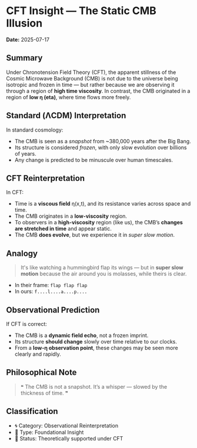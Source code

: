 # CFT Insight — The Static CMB Illusion

**Date:** 2025-07-17

## Summary

Under Chronotension Field Theory (CFT), the apparent stillness of the Cosmic Microwave Background (CMB) is not due to the universe being isotropic and frozen in time — but rather because we are observing it through a region of **high time viscosity**. In contrast, the CMB originated in a region of **low η (eta)**, where time flows more freely.

## Standard (ΛCDM) Interpretation

In standard cosmology:
- The CMB is seen as a *snapshot* from ~380,000 years after the Big Bang.
- Its structure is considered *frozen*, with only slow evolution over billions of years.
- Any change is predicted to be minuscule over human timescales.

## CFT Reinterpretation

In CFT:
- Time is a **viscous field** η(x,t), and its resistance varies across space and time.
- The CMB originates in a **low-viscosity** region.
- To observers in a **high-viscosity** region (like us), the CMB’s **changes are stretched in time** and appear static.
- The CMB **does evolve**, but we experience it in *super slow motion*.

## Analogy

> It's like watching a hummingbird flap its wings — but in **super slow motion** because the air around you is molasses, while theirs is clear.

- In their frame: `flap flap flap`
- In ours: `f....l....a....p....`

## Observational Prediction

If CFT is correct:
- The CMB is a **dynamic field echo**, not a frozen imprint.
- Its structure **should change** slowly over time relative to our clocks.
- From a **low-η observation point**, these changes may be seen more clearly and rapidly.

## Philosophical Note

> ❝ The CMB is not a snapshot. It’s a whisper — slowed by the thickness of time. ❞

## Classification

- 🌀 Category: Observational Reinterpretation
- 🧠 Type: Foundational Insight
- 🧪 Status: Theoretically supported under CFT

